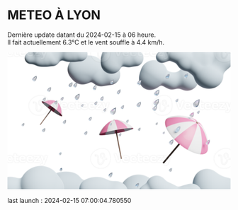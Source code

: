 # METEO À LYON

Dernière update datant du 2024-02-15 à 06 heure.  
Il fait actuellement 6.3°C et le vent souffle à 4.4 km/h.      

![](./.github/rain.png)

last launch : 2024-02-15 07:00:04.780550
